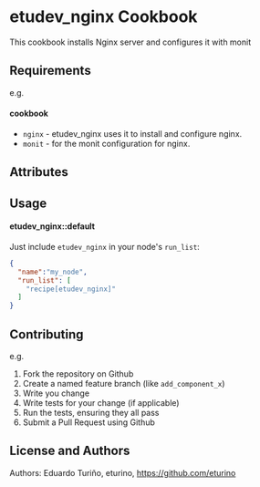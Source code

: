 etudev_nginx Cookbook
=====================

This cookbook installs Nginx server and configures it with monit

Requirements
------------

e.g.
#### cookbook
- `nginx` - etudev_nginx uses it to install and configure nginx.
- `monit` - for the monit configuration for nginx.

Attributes
----------


Usage
-----
#### etudev_nginx::default

Just include `etudev_nginx` in your node's `run_list`:

```json
{
  "name":"my_node",
  "run_list": [
    "recipe[etudev_nginx]"
  ]
}
```

Contributing
------------

e.g.
1. Fork the repository on Github
2. Create a named feature branch (like `add_component_x`)
3. Write you change
4. Write tests for your change (if applicable)
5. Run the tests, ensuring they all pass
6. Submit a Pull Request using Github

License and Authors
-------------------
Authors: Eduardo Turiño, eturino, https://github.com/eturino
